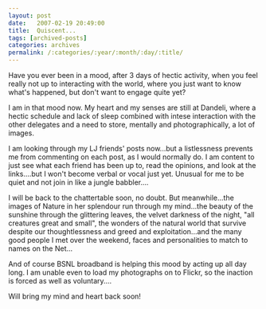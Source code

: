 ```yaml
---
layout: post
date:	2007-02-19 20:49:00
title:  Quiscent...
tags: [archived-posts]
categories: archives
permalink: /:categories/:year/:month/:day/:title/
---
```

Have you ever been in a mood, after 3 days of hectic activity, when you feel really not up to interacting with the world, where you just want to know what's happened, but don't want to engage quite yet?

I am in that mood now. My heart and my senses are still at Dandeli, where a hectic schedule and lack of sleep combined with intese interaction with the other delegates and a need to store, mentally and photographically, a lot of images.

I am looking through my LJ friends' posts now...but a listlessness prevents me from commenting on each post, as I would normally do. I am content to just see what each friend has been up to, read the opinions, and look at the links....but I won't become verbal or vocal just yet. Unusual for me to be quiet and not join in like a jungle babbler....

I will be back to the chattertable soon, no doubt. But meanwhile...the images of Nature in her splendour run through my mind...the beauty of the sunshine through the glittering leaves, the velvet darkness of the night, "all creatures great and small", the wonders of the natural world that survive despite our thoughtlessness and greed and exploitation...and the many good people I met over the weekend, faces and personalities to match to names on the Net...

And of course BSNL broadband is helping this mood by acting up all day long. I am unable even to load my photographs on to Flickr, so the inaction is forced as well as voluntary....

Will bring my mind and heart back soon!
